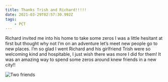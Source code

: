 ```yaml
---
title: Thanks Trish and Richard!!!!!
date: 2021-03-29T02:57:30.992Z
tags: 
    - PCT
---
```

Richard invited me into his home to take some zeros I was a little hesitant at first but thought why not I’m on an adventure let’s meet new people go to new places. I’m so glad I went Richard and his girlfriend Trish were so welcoming kind and hospitable, I just wish there was more I did for them! It was an amazing way to spend some zeros around knew friends in a new city!!

![Two friends ](/images/132971db-ec69-4dcc-a9e9-bdd257b3e5d6.jpeg "Richard and Keith!")